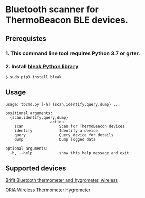 #  Bluetooth scanner for ThermoBeacon BLE devices.

## Prerequistes
### 1. This command line tool requires Python 3.7 or grter.
### 2. Install [bleak Python library](https://github.com/hbldh/bleak)
    $ sudo pip3 install bleak


## Usage
    usage: tbcmd.py [-h] {scan,identify,query,dump} ...
    
    positional arguments:
      {scan,identify,query,dump}
                        action
        scan                Scan for ThermoBeacon devices
        identify            Identify a device
        query               Query device for details
        dump                Dump logged data

    optional arguments:
      -h, --help            show this help message and exit


## Supported devices
[Brifit Bluetooth thermometer and hygrometer, wireless](https://www.amazon.de/-/en/gp/product/B08DLHFKT3/ref=ppx_yo_dt_b_asin_title_o00_s01?ie=UTF8&psc=1)

[ORIA Wireless Thermometer Hygrometer](https://www.amazon.co.uk/dp/B08GKB5D1M/ref=emc_b_5_t)
